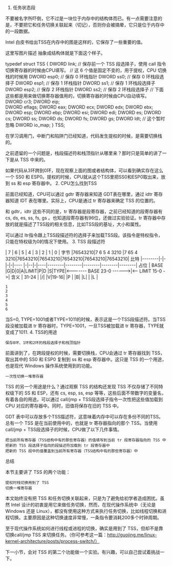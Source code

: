 1. 任务状态段

不要被名字所吓倒，它不过是一块位于内存中的结构体而已。有一点需要注意的是，不要把它和任务切换关联起来（切记），否则你会被搞晕，它只是位于内存中的一段数据。

Intel 白皮书给出TSS在内存中的图是这样的，它保存了一些重要的值。

这里写图片描述
抽象成结构体就是下面这个样子。

typedef struct TSS {
    DWORD link; // 保存前一个 TSS 段选择子，使用 call 指令切换寄存器的时候由CPU填写。
    // 这 6 个值是固定不变的，用于提权，CPU 切换栈的时候用
    DWORD esp0; // 保存 0 环栈指针
    DWORD ss0;  // 保存 0 环栈段选择子
    DWORD esp1; // 保存 1 环栈指针
    DWORD ss1;  // 保存 1 环栈段选择子
    DWORD esp2; // 保存 2 环栈指针
    DWORD ss2;  // 保存 2 环栈段选择子
    // 下面这些都是用来做切换寄存器值用的，切换寄存器的时候由CPU自动填写。
    DWORD cr3; 
    DWORD eip;  
    DWORD eflags;
    DWORD eax;
    DWORD ecx;
    DWORD edx;
    DWORD ebx;
    DWORD esp;
    DWORD ebp;
    DWORD esi;
    DWORD edi;
    DWORD es;
    DWORD cs;
    DWORD ss;
    DWORD ds;
    DWORD fs;
    DWORD gs;
    DWORD ldt;
    // 这个暂时忽略
    DWORD io_map;
} TSS;

在学习调用门，中断门和陷阱门已经知道，代码发生提权的时候，是需要切换栈的。

之前遗留的一个问题是，栈段描述符和栈顶指针从哪里来？那时只是简单的讲了一下是从 TSS 中来的。

如果代码从3环跨到0环，现在观察上面的图或者结构体，可以看到确实存在这么一个 SS0 和 ESP0。提权的时候，CPU就从这个TSS里把SS0和ESP0取出来，放到 ss 和 esp 寄存器中。
2. CPU怎么找到TSS

前面已经知道，CPU可以通过 gdtr 寄存器来知道 GDT表在哪里，通过 idtr 寄存器知道 IDT 表在哪里。实际上，CPU是通过 tr 寄存器来确定 TSS 的位置的。

和 gdtr，idtr 这些不同的是，tr 寄存器是段寄存器，之前已经知道的段寄存器有 cs, ds, es, ss, fs, gs 。也知道段寄存器有96位，还做过实验验证。tr 寄存器中存放的就是描述了TSS段的相关信息，比如TSS段的基址，大小和属性。

可以通过 ltr指令跟上TSS段描述符的选择子来加载TSS段。该指令是特权指令，只能在特权级为0的情况下使用。
3. TSS 段描述符

|   7    |     6       |     5     |   4    |   3    |   2    |   1    |   0    |  字节
|76543210|7 6 5 4 3210 |7 65 4 3210|76543210|76543210|76543210|76543210|76543210|  比特
|--------|-|-|-|-|---- |-|--|-|----|--------|--------|--------|--------|--------|  占位
|  BASE  |G|D|0|A|LIMIT|P|D |S|TYPE|<------- BASE 23-0 ------>|<-- LIMIT 15-0 ->|  含义
|  31-24 | |/| |V|19-16| |P |
           |B| |L|     | |L |

    1
    2
    3
    4
    5
    6

当S=0, TYPE=1001或者TYPE=1011的时候，表示这是一个TSS段描述符。当TSS段没被加载进 tr 寄存器时，TYPE=1001，一旦TSS被加载进 tr 寄存器，TYPE就变成了1011.
4. TSS的用途

    保存0环、1环和2环的栈段选择子和栈顶指针

前面讲到了，在跨段提权的时候，需要切换栈，CPU会通过 tr 寄存器找到 TSS，取出其中的 SS0 和 ESP0 复制到 ss 和 esp 寄存器中。这只是 TSS 的一个用途，也是现代 Windows 操作系统使用到的功能。

    一次性切换一堆寄存器

TSS 的另一个用途是什么？通过观察 TSS 的结构还发现 TSS 不仅存储了不同特权级下的 SS 和 ESP，还有 cs, esp, ss, esp 等等，这些后面不带数字的变量名，有着各自的用途。可以通过 call/jmp + TSS段选择子指令一次性把这些值加载到 CPU 对应的寄存器中。同时，旧值将保存在旧的 TSS 中。

GDT 表中可以存放多个TSS描述符，这意味着内存中可以存在多份不同的TSS。总有一个 TSS 是在当前使用中的，也就是 tr 寄存器指向的那个 TSS。当使用 call/jmp + TSS段选择子的时候，CPU做了以下几件事情。

    把当前所有寄存器（TSS结构中有的那些寄存器）的值填写到当前 tr 段寄存器指向的 TSS 中
    把新的 TSS 段选择子指向的段描述符加载到 tr 段寄存器中
    把新的 TSS 段中的值覆盖到当前所有寄存器（TSS结构中有的那些寄存器）中

总结

本节主要讲了 TSS 的两个功能：

    提权时栈切换用到了 TSS
    切换一堆寄存器

本文始终没有把 TSS 和任务切换关联起来，只是为了避免给初学者造成困扰。虽然 Intel 设计的初衷是用它来做任务切换，然而，在现代操作系统中（无论是 Windows 还是 Linux），都没有使用这种方式来执行任务切换，比如线程切换和进程切换。主要原因是这种切换速度非常慢，一条指令要消耗200多个时钟周期。

至于现代操作系统如何进行线程或进程的切换，确实是用到了 TSS，但却不是靠切换call/jmp TSS 来切换任务。（你可参考这一篇：http://guojing.me/linux-kernel-architecture/posts/process-switch/）

下一小节，会对 TSS 的第二个功能做一个实验。有兴趣，可以自己尝试着挑战一下。